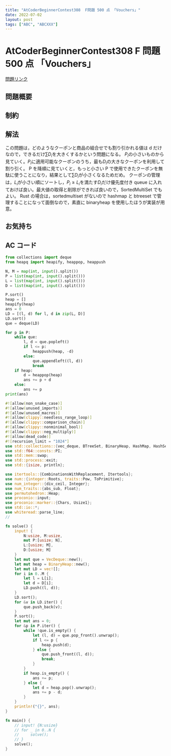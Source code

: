 ```yaml
---
title: "AtCoderBeginnerContest308  F問題 500 点 「Vouchers」"
date: 2022-07-02
layout: post
tags: ["ABC", "ABCXXX"]
---
```


# AtCoderBeginnerContest308 F 問題 500 点 「Vouchers」

<a href="https://atcoder.jp/contests/abc308/tasks/abc308_f" blank="_target">問題リンク</a>

## 問題概要

## 制約

## 解法

この問題は，どのようなクーポンと商品の組合せでも割り引かれる値は d だけなので，できるだけ$\sum D_i$を大きくするかという問題になる。
$P_i$の小さいものから見ていく。$P_i$に適用可能なクーポンのうち，最も$D_i$の大きなクーポンを利用して割り引く。
P を降順に見ていくと，もっと小さい P で使用できたクーポンを無駄に使うことになり，結果として$\sum D_i$が小さくなるためだめ。
クーポンの管理は，$L_i$が小さい順にソートし，$P_i \ge L_i$を満たす$D_i$だけ優先度付き queue に入れておけば良い。最大値の取得と削除ができれば良いので，SortedMultiSet でもよい。
Rust の場合は，sortedmultiset がないので hashmap と btreeset で管理することになって面倒なので，素直に binaryheap を使用したほうが実装が用意。

## お気持ち

## AC コード

```python
from collections import deque
from heapq import heapify, heappop, heappush

N, M = map(int, input().split())
P = list(map(int, input().split()))
L = list(map(int, input().split()))
D = list(map(int, input().split()))

P.sort()
heap = []
heapify(heap)
ans = 0
LD = [(l, d) for l, d in zip(L, D)]
LD.sort()
que = deque(LD)

for p in P:
    while que:
        l, d = que.popleft()
        if l <= p:
            heappush(heap, -d)
        else:
            que.appendleft((l, d))
            break
    if heap:
        d = heappop(heap)
        ans += p + d
    else:
        ans += p
print(ans)

```

```rust
#![allow(non_snake_case)]
#![allow(unused_imports)]
#![allow(unused_macros)]
#![allow(clippy::needless_range_loop)]
#![allow(clippy::comparison_chain)]
#![allow(clippy::nonminimal_bool)]
#![allow(clippy::neg_multiply)]
#![allow(dead_code)]
#![recursion_limit = "1024"]
use std::collections::{vec_deque, BTreeSet, BinaryHeap, HashMap, HashSet, VecDeque};
use std::f64::consts::PI;
use std::mem::swap;
use std::process::exit;
use std::{isize, println};

use itertools::{CombinationsWithReplacement, Itertools};
use num::{integer::Roots, traits::Pow, ToPrimitive};
use num_integer::{div_ceil, Integer};
use num_traits::{abs_sub, Float};
use permutohedron::Heap;
use proconio::input;
use proconio::marker::{Chars, Usize1};
use std::io::*;
use whiteread::parse_line;
//

fn solve() {
    input! {
        N:usize, M:usize,
        mut P:[usize; N],
        L:[usize; M],
        D:[usize; M]
    }
    let mut que = VecDeque::new();
    let mut heap = BinaryHeap::new();
    let mut LD = vec![];
    for i in 0..M {
        let l = L[i];
        let d = D[i];
        LD.push((l, d));
    }
    LD.sort();
    for &v in LD.iter() {
        que.push_back(v);
    }
    P.sort();
    let mut ans = 0;
    for &p in P.iter() {
        while !que.is_empty() {
            let (l, d) = que.pop_front().unwrap();
            if l <= p {
                heap.push(d);
            } else {
                que.push_front((l, d));
                break;
            }
        }
        if heap.is_empty() {
            ans += p;
        } else {
            let d = heap.pop().unwrap();
            ans += p - d;
        }
    }
    println!("{}", ans);
}

fn main() {
    // input! {N:usize}
    // for _ in 0..N {
    //     solve();
    // }
    solve();
}


```
